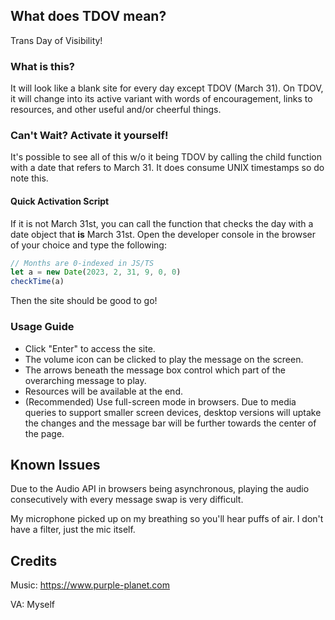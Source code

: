 ## What does TDOV mean?
Trans Day of Visibility!

### What is this?
It will look like a blank site for every day except TDOV (March 31). On TDOV, it will change into its active variant with words of encouragement, links to resources, and other useful and/or cheerful things.

### Can't Wait? Activate it yourself!
It's possible to see all of this w/o it being TDOV by calling the child function with a date that refers to March 31. It does consume UNIX timestamps so do note this.

#### Quick Activation Script
If it is not March 31st, you can call the function that checks the day with a date object that **is** March 31st. Open the developer console in the browser of your choice and type the following:
```js
// Months are 0-indexed in JS/TS
let a = new Date(2023, 2, 31, 9, 0, 0)
checkTime(a)
```
Then the site should be good to go!

### Usage Guide
* Click "Enter" to access the site.
* The volume icon can be clicked to play the message on the screen.
* The arrows beneath the message box control which part of the overarching message to play.
* Resources will be available at the end.
* (Recommended) Use full-screen mode in browsers. Due to media queries to support smaller screen devices, desktop versions will uptake the changes and the message bar will be further towards the center of the page.

## Known Issues
Due to the Audio API in browsers being asynchronous, playing the audio consecutively with every message swap is very difficult.

My microphone picked up on my breathing so you'll hear puffs of air. I don't have a filter, just the mic itself.

## Credits
Music: https://www.purple-planet.com

VA: Myself
